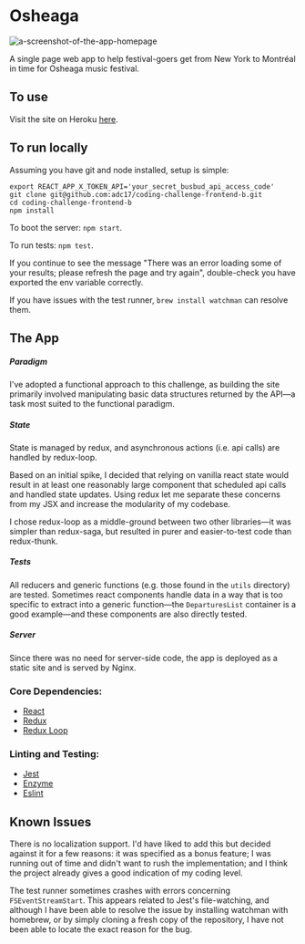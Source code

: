 # Osheaga

![a-screenshot-of-the-app-homepage](https://i.imgur.com/CFeqgrv.png)

A single page web app to help festival-goers get from New York to Montréal in time for Osheaga music festival.

## To use

Visit the site on Heroku [here](http://osheaga-alex-chalk.herokuapp.com/).

## To run locally

Assuming you have git and node installed, setup is simple:

```
export REACT_APP_X_TOKEN_API='your_secret_busbud_api_access_code'
git clone git@github.com:adc17/coding-challenge-frontend-b.git
cd coding-challenge-frontend-b
npm install
```

To boot the server: `npm start`.

To run tests: `npm test`.

If you continue to see the message "There was an error loading some of your results; please refresh the page and try again", double-check you have exported the env variable correctly.

If you have issues with the test runner, `brew install watchman` can resolve them.

## The App

##### Paradigm

I've adopted a functional approach to this challenge, as building the site primarily involved manipulating basic data structures returned by the API—a task most suited to the functional paradigm.

##### State

State is managed by redux, and asynchronous actions (i.e. api calls) are handled by redux-loop. 

Based on an initial spike, I decided that relying on vanilla react state would result in at least one reasonably large component that scheduled api calls and handled state updates. Using redux let me separate these concerns from my JSX and increase the modularity of my codebase. 

I chose redux-loop as a middle-ground between two other libraries—it was simpler than redux-saga, but resulted in purer and easier-to-test code than redux-thunk.

##### Tests

All reducers and generic functions (e.g. those found in the `utils` directory) are tested. Sometimes react components handle data in a way that is too specific to extract into a generic function—the `DeparturesList` container is a good example—and these components are also directly tested. 

##### Server

Since there was no need for server-side code, the app is deployed as a static site and is served by Nginx. 

### Core Dependencies:

* [React](https://github.com/facebook/react)
* [Redux](https://github.com/reactjs/redux)
* [Redux Loop](https://github.com/redux-loop/redux-loop)

### Linting and Testing:

* [Jest](https://github.com/facebook/jest)
* [Enzyme](https://github.com/airbnb/enzyme)
* [Eslint](https://github.com/eslint/eslint)


## Known Issues

There is no localization support. I'd have liked to add this but decided against it for a few reasons: it was specified as a bonus feature; I was running out of time and didn't want to rush the implementation; and I think the project already gives a good indication of my coding level.

The test runner sometimes crashes with errors concerning `FSEventStreamStart`. This appears related to Jest's file-watching, and although I have been able to resolve the issue by installing watchman with homebrew, or by simply cloning a fresh copy of the repository, I have not been able to locate the exact reason for the bug.